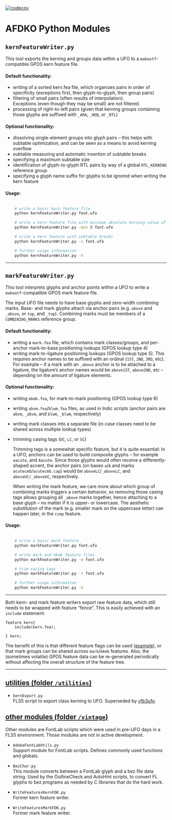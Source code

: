 [![codecov](https://codecov.io/gh/adobe-type-tools/python-modules/graph/badge.svg?token=Zeqzh6AHfO)](https://codecov.io/gh/adobe-type-tools/python-modules)

AFDKO Python Modules
====================

## `kernFeatureWriter.py`
This tool exports the kerning and groups data within a UFO to a
`makeotf`-compatible GPOS kern feature file.

#### Default functionality:

-   writing of a sorted kern.fea file, which organizes pairs in order of
    specificity (exceptions first, then glyph-to-glyph, then group pairs)
-   filtering of small pairs (often results of interpolation).  
    Exceptions (even though they may be small) are not filtered.
-   processing of right-to-left pairs (given that kerning groups containing
    those glyphs are suffixed with `_ARA`, `_HEB`, or `_RTL`)

#### Optional functionality:

-   dissolving single-element groups into glyph pairs – this helps with
    subtable optimization, and can be seen as a means to avoid kerning overflow
-   subtable measuring and automatic insertion of subtable breaks
-   specifying a maximum subtable size
-   identification of glyph-to-glyph RTL pairs by way of a global `RTL_KERNING`
    reference group
-   specifying a glyph name suffix for glyphs to be ignored when writing the
    kern feature

#### Usage:
```zsh

    # write a basic kern feature file
    python kernFeatureWriter.py font.ufo

    # write a kern feature file with minimum absolute kerning value of 5
    python kernFeatureWriter.py -min 5 font.ufo

    # write a kern feature with subtable breaks
    python kernFeatureWriter.py -s font.ufo

    # further usage information
    python kernFeatureWriter.py -h

```

----

## `markFeatureWriter.py`
This tool interprets glyphs and anchor points within a UFO to write a
`makeotf`-compatible GPOS mark feature file.

The input UFO file needs to have base glyphs and zero-width combining
marks. Base- and mark glyphs attach via anchor pairs (e.g. `above` and
`_above`, or `top`, and `_top`).
Combining marks must be members of a `COMBINING_MARKS` reference group.

#### Default functionality:

-   writing a `mark.fea` file, which contains mark classes/groups, and
    per-anchor mark-to-base positioning lookups (GPOS lookup type 4)
-   writing mark-to-ligature positioning lookups (GPOS lookup type 5).
    This requires anchor names to be suffixed with an ordinal (`1ST`, `2ND`,
    `3RD`, etc). For example – if a mark with an `_above` anchor is to be
    attached to a ligature, the ligature’s anchor names would be `above1ST`,
    `above2ND`, etc – depending on the amount of ligature elements.

#### Optional functionality:

-   writing `mkmk.fea`, for mark-to-mark positioning (GPOS lookup type 6)
-   writing `abvm.fea`/`blwm.fea` files, as used in Indic scripts (anchor pairs
    are `abvm`, `_abvm`, and `blwm`, `_blwm`, respectively)
-   writing mark classes into a separate file (in case classes need to be
    shared across multiple lookup types)
-   trimming casing tags (`UC`, `LC`, or `SC`)

    Trimming tags is a somewhat specific feature, but it is quite essential:
    In a UFO, anchors can be used to build composite glyphs – for example
    `aacute`, and `Aacute`. Since those glyphs would often receive a
    differently-shaped accent, the anchor pairs (on bases `a`/`A` and
    marks `acutecmb`/`acutecmb.cap`) would be `aboveLC`/`_aboveLC`, and
    `aboveUC/_aboveUC`, respectively.

    When writing the mark feature, we care more about which group of combining
    marks triggers a certain behavior, so removing those casing tags allows
    grouping all `_above` marks together, hence attaching to a base glyph –
    no matter if it is upper- or lowercase. The aesthetic substitution of the
    mark (e.g. smaller mark on the uppercase letter) can happen later, in the
    `ccmp` feature.

#### Usage:
```zsh

    # write a basic mark feature
    python markFeatureWriter.py font.ufo

    # write mark and mkmk feature files
    python markFeatureWriter.py -m font.ufo

    # trim casing tags
    python markFeatureWriter.py -t font.ufo

    # further usage information
    python markFeatureWriter.py -h

```

----

Both kern- and mark feature writers export raw feature data, which still needs to be wrapped with feature “fence”. This is easily achieved with an `include` statement:

```
feature kern{
    include(kern.fea);

} kern;
```

The benefit of this is that different feature flags can be used ([example](https://github.com/adobe-fonts/source-serif/blob/main/familyGPOS.fea#L12-L13)), or that mark groups can be shared across `mark`/`mkmk` features. Also, the (sometimes volatile) GPOS feature data can be re-generated periodically without affecting the overall structure of the feature tree.


----

## [utilities (folder `/utilities`)](/utilities)

* `kernExport.py`  
FLS5 script to export class kerning to UFO. Superseded by [vfb3ufo](https://github.com/LucasFonts/vfbLib).


## [other modules (folder `/vintage`)](/vintage)

Other modules are FontLab scripts which were used in pre-UFO days in a FLS5 environment. Those modules are not in active development.

* `AdobeFontLabUtils.py`  
Support module for FontLab scripts. Defines commonly used functions and globals.

* `BezChar.py`  
This module converts between a FontLab glyph and a bez file data string. Used
by the OutlineCheck and AutoHint scripts, to convert FL glyphs to bez programs 
as needed by C libraries that do the hard work.

* `WriteFeaturesKernFDK.py`  
Former kern feature writer. 

* `WriteFeaturesMarkFDK.py`  
Former mark feature writer. 
